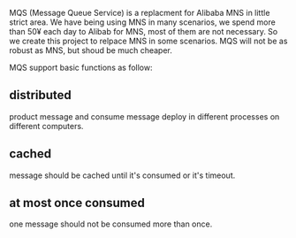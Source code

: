 MQS (Message Queue Service) is a replacment for Alibaba MNS in little strict area.
We have being using MNS in many scenarios, we spend more than 50¥ each day to Alibab for MNS, most of them are not necessary.
So we create this project to relpace MNS in some scenarios.
MQS will not be as robust as MNS, but shoud be much cheaper.

MQS support basic functions as follow:

## distributed 
product message and consume message deploy in different processes on different computers.

## cached
message should be cached until it's consumed or it's timeout.

## at most once consumed
one message should not be consumed more than once.